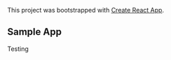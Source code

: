 This project was bootstrapped with [Create React App](https://github.com/facebook/create-react-app).

## Sample App

Testing